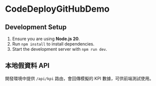 # CodeDeployGitHubDemo

## Development Setup

1. Ensure you are using **Node.js 20**.
2. Run `npm install` to install dependencies.
3. Start the development server with `npm run dev`.

## 本地假資料 API

開發環境中提供 `/api/kpi` 路由，會回傳模擬的 KPI 數據，可供前端測試使用。
